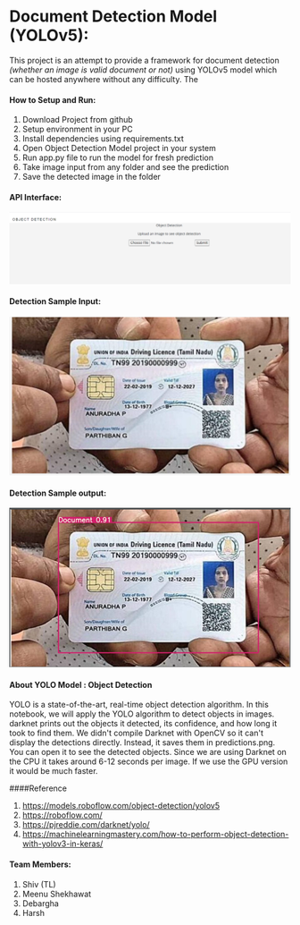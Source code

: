 # Document Detection Model (YOLOv5):
This project is an attempt to provide a framework for document detection *(whether an image is valid document or not)* using YOLOv5 model which can be hosted anywhere without any difficulty. The  

#### How to Setup and Run:
1.	Download Project from github
2.	Setup environment in your PC
3.	Install dependencies using requirements.txt
4.	Open Object Detection Model project in your system
5.	Run app.py file to run the model for fresh prediction
6.	Take image input from any folder and see the prediction
7.  Save the detected image in the folder

#### API Interface:
![Interface](Readme_Images/API.png)

#### Detection Sample Input:
![Input](Readme_Images/Input.png)

#### Detection Sample output:
![Output](Readme_Images/Output.png)

#### About YOLO Model : Object Detection
YOLO is a state-of-the-art, real-time object detection algorithm. In this notebook, we will apply the YOLO algorithm to detect objects in images. darknet prints out the objects it detected, its confidence, and how long it took to find them. We didn't compile Darknet with OpenCV so it can't display the detections directly. Instead, it saves them in predictions.png. You can open it to see the detected objects. Since we are using Darknet on the CPU it takes around 6-12 seconds per image. If we use the GPU version it would be much faster.



####Reference 
1. https://models.roboflow.com/object-detection/yolov5
2. https://roboflow.com/
3. https://pjreddie.com/darknet/yolo/
4. https://machinelearningmastery.com/how-to-perform-object-detection-with-yolov3-in-keras/

#### Team Members:
1.	Shiv (TL)
2.	Meenu Shekhawat
3.	Debargha
4.	Harsh


